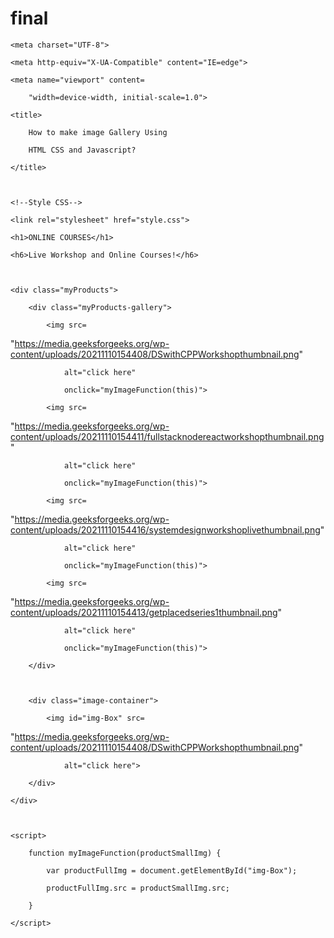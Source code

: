 # final
<!DOCTYPE html> 

<html lang="en"> 

  

<head> 

    <meta charset="UTF-8"> 

    <meta http-equiv="X-UA-Compatible" content="IE=edge"> 

    <meta name="viewport" content= 

        "width=device-width, initial-scale=1.0"> 

    <title> 

        How to make image Gallery Using  

        HTML CSS and Javascript? 

    </title> 

  

    <!--Style CSS-->

    <link rel="stylesheet" href="style.css"> 

</head> 

  

<body> 
<style>


@import url( 

'https://fonts.googleapis.com/css2?family=Yaldevi:wght@200;300;400;500;600;700&display=swap'); 

  
* { 

    margin: 0; 

    padding: 0; 

    font-family: 'Yaldevi', sans-serif; 
} 

   

h1 { 

    color: green; 

    font-size: 80px; 

    font-weight: bold; 

    text-align: center; 

    padding-top: 22px; 
} 

   

h6 { 

    color: green; 

    font-size: 20px; 

    font-weight: bold; 

    text-align: center; 

    padding-top: 60px; 

    margin-bottom: 20px; 
} 

   
.myProducts-gallery img{ 

    height: 92px; 

    margin: 10px 0; 

    cursor: pointer; 

    display: block; 

    opacity: .5; 
} 

   
.myProducts-gallery img:hover { 

    opacity: 1; 
} 

   
.myProducts-gallery { 

    float: left; 
} 

   
.myProducts { 

    top: 50%; 

    left: 50%; 

    transform: translate(-50% , -50%); 

    position: absolute; 
} 

   
.image-container img { 

    height: 400px; 

    transition: transform 1s; 
} 

   
.image-container img:hover{ 

    transform: scale(1.5); 

    cursor: zoom-in; 
} 

   
.image-container { 

    float: right; 

    padding: 10px; 
} 
</style>

    <h1>ONLINE COURSES</h1> 

    <h6>Live Workshop and Online Courses!</h6> 

  

    <div class="myProducts"> 

        <div class="myProducts-gallery"> 

            <img src= 
"https://media.geeksforgeeks.org/wp-content/uploads/20211110154408/DSwithCPPWorkshopthumbnail.png"

                alt="click here" 

                onclick="myImageFunction(this)"> 

            <img src= 
"https://media.geeksforgeeks.org/wp-content/uploads/20211110154411/fullstacknodereactworkshopthumbnail.png"

                alt="click here"

                onclick="myImageFunction(this)"> 

            <img src= 
"https://media.geeksforgeeks.org/wp-content/uploads/20211110154416/systemdesignworkshoplivethumbnail.png"

                alt="click here" 

                onclick="myImageFunction(this)"> 

            <img src= 
"https://media.geeksforgeeks.org/wp-content/uploads/20211110154413/getplacedseries1thumbnail.png"

                alt="click here" 

                onclick="myImageFunction(this)"> 

        </div> 

  

        <div class="image-container"> 

            <img id="img-Box" src= 
"https://media.geeksforgeeks.org/wp-content/uploads/20211110154408/DSwithCPPWorkshopthumbnail.png"

                alt="click here"> 

        </div> 

    </div> 

  

    <script> 

        function myImageFunction(productSmallImg) { 

            var productFullImg = document.getElementById("img-Box"); 

            productFullImg.src = productSmallImg.src; 

        } 

    </script> 

</body> 

  

</html> 

